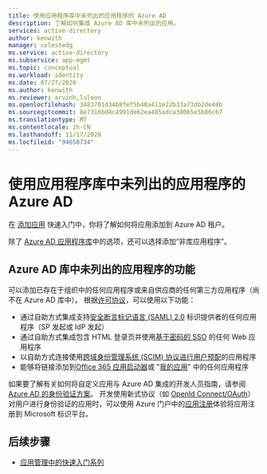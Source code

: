 ```yaml
---
title: 使用应用程序库中未列出的应用程序的 Azure AD
description: 了解如何集成 Azure AD 库中未列出的应用。
services: active-directory
author: kenwith
manager: celestedg
ms.service: active-directory
ms.subservice: app-mgmt
ms.topic: conceptual
ms.workload: identity
ms.date: 07/27/2020
ms.author: kenwith
ms.reviewer: arvinh,luleon
ms.openlocfilehash: 3483701d34b8fef5b40a411e22b33a73db2de44b
ms.sourcegitcommit: 8e7316bd4c4991de62ea485adca30065e5b86c67
ms.translationtype: MT
ms.contentlocale: zh-CN
ms.lasthandoff: 11/17/2020
ms.locfileid: "94658734"
---
```

# <a name="using-azure-ad-for-applications-not-listed-in-the-app-gallery"></a>使用应用程序库中未列出的应用程序的 Azure AD

在 [添加应用](add-application-portal.md) 快速入门中，你将了解如何将应用添加到 Azure AD 租户。

除了 [Azure AD 应用程序库](../saas-apps/tutorial-list.md)中的选项，还可以选择添加“非库应用程序”。 

## <a name="capabilities-for-apps-not-listed-in-the-azure-ad-gallery"></a>Azure AD 库中未列出的应用程序的功能

可以添加已存在于组织中的任何应用程序或来自供应商的任何第三方应用程序（尚不在 Azure AD 库中）。 根据[许可协议](https://azure.microsoft.com/pricing/details/active-directory/)，可以使用以下功能：

- 通过自助方式集成支持[安全断言标记语言 (SAML) 2.0](https://wikipedia.org/wiki/SAML_2.0) 标识提供者的任何应用程序（SP 发起或 IdP 发起）
- 通过自助方式集成包含 HTML 登录页并使用[基于密码的 SSO](sso-options.md#password-based-sso) 的任何 Web 应用程序
- 以自助方式连接使用[跨域身份管理系统 (SCIM) 协议进行用户预配](../app-provisioning/use-scim-to-provision-users-and-groups.md)的应用程序
- 能够将链接添加到[Office 365 应用启动器](https://www.microsoft.com/microsoft-365/blog/2014/10/16/organize-office-365-new-app-launcher-2/)或 "[我的应用](sso-options.md#linked-sign-on)" 中的任何应用程序

如果要了解有关如何将自定义应用与 Azure AD 集成的开发人员指南，请参阅 [Azure AD 的身份验证方案](../develop/authentication-vs-authorization.md)。 开发使用新式协议（如 [OpenId Connect/OAuth](../develop/active-directory-v2-protocols.md)）对用户进行身份验证的应用时，可以使用 Azure 门户中的[应用注册](../develop/quickstart-register-app.md)体验将应用注册到 Microsoft 标识平台。

## <a name="next-steps"></a>后续步骤

- [应用管理中的快速入门系列](view-applications-portal.md)
